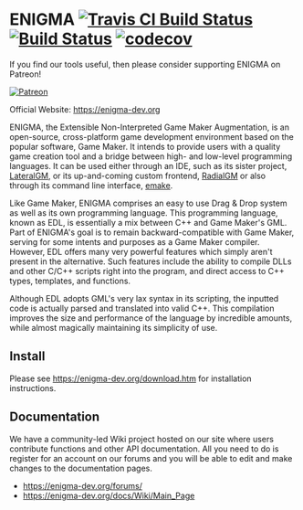 # ENIGMA [![Travis CI Build Status](https://travis-ci.org/enigma-dev/enigma-dev.svg?branch=master)](https://travis-ci.org/enigma-dev/enigma-dev/) [![Build Status](https://dev.azure.com/enigma-dev/ENIGMA/_apis/build/status/enigma-dev.enigma-dev?branchName=master)](https://dev.azure.com/enigma-dev/ENIGMA/_build/latest?definitionId=6&branchName=master) [![codecov](https://codecov.io/gh/enigma-dev/enigma-dev/branch/master/graph/badge.svg)](https://codecov.io/gh/enigma-dev/enigma-dev)

If you find our tools useful, then please consider supporting ENIGMA on Patreon!

[![Patreon](https://enigma-dev.org/site/images/v4/patreon.png)](https://www.patreon.com/m/enigma_dev) 

Official Website: https://enigma-dev.org

ENIGMA, the Extensible Non-Interpreted Game Maker Augmentation, is an open-source, cross-platform game development environment based on the popular software, Game Maker. It intends to provide users with a quality game creation tool and a bridge between high- and low-level programming languages. It can be used either through an IDE, such as its sister project, [LateralGM](https://github.com/IsmAvatar/LateralGM), or its up-and-coming custom frontend, [RadialGM](https://github.com/enigma-dev/RadialGM) or also through its command line interface, [emake](CommandLine/emake).

Like Game Maker, ENIGMA comprises an easy to use Drag & Drop system as well as its own programming language. This programming language, known as EDL, is essentially a mix between C++ and Game Maker's GML. Part of ENIGMA's goal is to remain backward-compatible with Game Maker, serving for some intents and purposes as a Game Maker compiler. However, EDL offers many very powerful features which simply aren't present in the alternative. Such features include the ability to compile DLLs and other C/C++ scripts right into the program, and direct access to C++ types, templates, and functions.

Although EDL adopts GML's very lax syntax in its scripting, the inputted code is actually parsed and translated into valid C++. This compilation improves the size and performance of the language by incredible amounts, while almost magically maintaining its simplicity of use.

## Install
Please see https://enigma-dev.org/download.htm for installation instructions.

## Documentation
We have a community-led Wiki project hosted on our site where users contribute functions and other API documentation. All you need to do is register for an account on our forums and you will be able to edit and make changes to the documentation pages.
* https://enigma-dev.org/forums/
* https://enigma-dev.org/docs/Wiki/Main_Page
